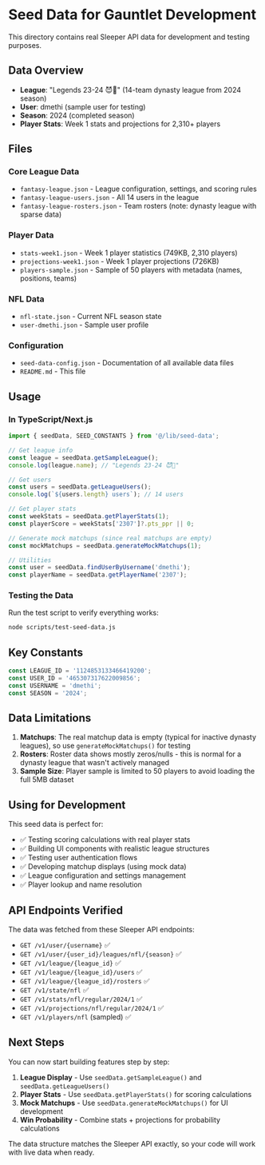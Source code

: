 # Seed Data for Gauntlet Development

This directory contains real Sleeper API data for development and testing
purposes.

## Data Overview

- **League**: "Legends 23-24 😈🏈" (14-team dynasty league from 2024 season)
- **User**: dmethi (sample user for testing)
- **Season**: 2024 (completed season)
- **Player Stats**: Week 1 stats and projections for 2,310+ players

## Files

### Core League Data

- `fantasy-league.json` - League configuration, settings, and scoring rules
- `fantasy-league-users.json` - All 14 users in the league
- `fantasy-league-rosters.json` - Team rosters (note: dynasty league with sparse
  data)

### Player Data

- `stats-week1.json` - Week 1 player statistics (749KB, 2,310 players)
- `projections-week1.json` - Week 1 player projections (726KB)
- `players-sample.json` - Sample of 50 players with metadata (names, positions,
  teams)

### NFL Data

- `nfl-state.json` - Current NFL season state
- `user-dmethi.json` - Sample user profile

### Configuration

- `seed-data-config.json` - Documentation of all available data files
- `README.md` - This file

## Usage

### In TypeScript/Next.js

```typescript
import { seedData, SEED_CONSTANTS } from '@/lib/seed-data';

// Get league info
const league = seedData.getSampleLeague();
console.log(league.name); // "Legends 23-24 😈🏈"

// Get users
const users = seedData.getLeagueUsers();
console.log(`${users.length} users`); // 14 users

// Get player stats
const weekStats = seedData.getPlayerStats(1);
const playerScore = weekStats['2307']?.pts_ppr || 0;

// Generate mock matchups (since real matchups are empty)
const mockMatchups = seedData.generateMockMatchups(1);

// Utilities
const user = seedData.findUserByUsername('dmethi');
const playerName = seedData.getPlayerName('2307');
```

### Testing the Data

Run the test script to verify everything works:

```bash
node scripts/test-seed-data.js
```

## Key Constants

```typescript
const LEAGUE_ID = '1124853133466419200';
const USER_ID = '465307317622009856';
const USERNAME = 'dmethi';
const SEASON = '2024';
```

## Data Limitations

1. **Matchups**: The real matchup data is empty (typical for inactive dynasty
   leagues), so use `generateMockMatchups()` for testing
2. **Rosters**: Roster data shows mostly zeros/nulls - this is normal for a
   dynasty league that wasn't actively managed
3. **Sample Size**: Player sample is limited to 50 players to avoid loading the
   full 5MB dataset

## Using for Development

This seed data is perfect for:

- ✅ Testing scoring calculations with real player stats
- ✅ Building UI components with realistic league structures
- ✅ Testing user authentication flows
- ✅ Developing matchup displays (using mock data)
- ✅ League configuration and settings management
- ✅ Player lookup and name resolution

## API Endpoints Verified

The data was fetched from these Sleeper API endpoints:

- `GET /v1/user/{username}` ✅
- `GET /v1/user/{user_id}/leagues/nfl/{season}` ✅
- `GET /v1/league/{league_id}` ✅
- `GET /v1/league/{league_id}/users` ✅
- `GET /v1/league/{league_id}/rosters` ✅
- `GET /v1/state/nfl` ✅
- `GET /v1/stats/nfl/regular/2024/1` ✅
- `GET /v1/projections/nfl/regular/2024/1` ✅
- `GET /v1/players/nfl` (sampled) ✅

## Next Steps

You can now start building features step by step:

1. **League Display** - Use `seedData.getSampleLeague()` and
   `seedData.getLeagueUsers()`
2. **Player Stats** - Use `seedData.getPlayerStats()` for scoring calculations
3. **Mock Matchups** - Use `seedData.generateMockMatchups()` for UI development
4. **Win Probability** - Combine stats + projections for probability
   calculations

The data structure matches the Sleeper API exactly, so your code will work with
live data when ready.
